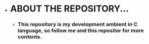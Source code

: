 <ul>
  <li>
  <h1>ABOUT THE REPOSITORY...</h1>
  </li>
  <ul>
    <li>
      <h3>This repository is my development ambient in C language, so follow me and this repositor for more contents.</h3>
    </li>
  </ul> 
</ul>
